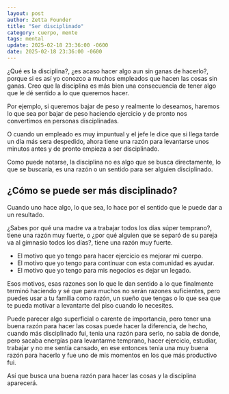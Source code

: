 ```yaml
---
layout: post
author: Zetta Founder
title: "Ser disciplinado"
category: cuerpo, mente
tags: mental
update: 2025-02-18 23:36:00 -0600
date: 2025-02-18 23:36:00 -0600
---
```

¿Qué es la disciplina?, ¿es acaso hacer algo aun sin ganas de hacerlo?, porque si es así yo conozco a muchos empleados que hacen las cosas sin ganas. Creo que la disciplina es más bien una consecuencia de tener algo que le dé sentido a lo que queremos hacer.

Por ejemplo, si queremos bajar de peso y realmente lo deseamos, haremos lo que sea por bajar de peso haciendo ejercicio y de pronto nos convertimos en personas disciplinadas.

O cuando un empleado es muy impuntual y el jefe le dice que si llega tarde un día más sera despedido, ahora tiene una razón para levantarse unos minutos antes y de pronto empieza a ser disciplinado.

Como puede notarse, la disciplina no es algo que se busca directamente, lo que se buscaría, es una razón o un sentido para ser alguien disciplinado.

## ¿Cómo se puede ser más disciplinado? 

Cuando uno hace algo, lo que sea, lo hace por el sentido que le puede dar a un resultado. 

¿Sabes por qué una madre va a trabajar todos los días súper temprano?, tiene una razón muy fuerte, o ¿por qué alguien que se separó de su pareja va al gimnasio todos los días?, tiene una razón muy fuerte.

- El motivo que yo tengo para hacer ejercicio es mejorar mi cuerpo. 
- El motivo que yo tengo para continuar con esta comunidad es ayudar.
- El motivo que yo tengo para mis negocios es dejar un legado. 

Esos motivos, esas razones son lo que le dan sentido a lo que finalmente terminó haciendo y sé que para muchos no serán razones suficientes, pero puedes usar a tu familia como razón, un sueño que tengas o lo que sea que te pueda motivar a levantarte del piso cuando lo necesites.

Puede parecer algo superficial o carente de importancia, pero tener una buena razón para hacer las cosas puede hacer la diferencia, de hecho, cuando más disciplinado fui, tenia una razón para serlo, no sabia de donde, pero sacaba energías para levantarme temprano, hacer ejercicio, estudiar, trabajar y no me sentía cansado, en ese entonces tenia una muy buena razón para hacerlo y fue uno de mis momentos en los que más productivo fui.

Así que busca una buena razón para hacer las cosas y la disciplina aparecerá.